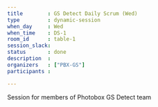 ```yaml
---
title        : GS Detect Daily Scrum (Wed)
type         : dynamic-session
when_day     : Wed
when_time    : DS-1
room_id      : table-1
session_slack:
status       : done
description  :
organizers   : ["PBX-GS"]
participants :

---
```


Session for members of Photobox GS Detect team
